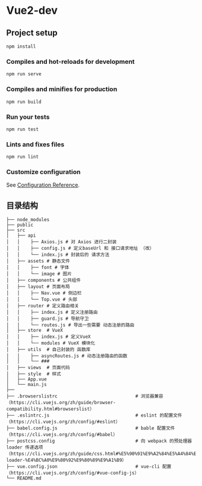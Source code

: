 # Vue2-dev

## Project setup
```
npm install
```

### Compiles and hot-reloads for development
```
npm run serve
```

### Compiles and minifies for production
```
npm run build
```

### Run your tests
```
npm run test
```

### Lints and fixes files
```
npm run lint
```

### Customize configuration
See [Configuration Reference](https://cli.vuejs.org/config/).


## 目录结构

```
├── node_modules
├── public
├── src
│   ├── api
│   │    ├── Axios.js # 对 Axios 进行二封装
│   │    ├── config.js # 定义baseUrl 和 接口请求地址 （改）
│   │    └── index.js # 封装后的 请求方法
│   ├── assets # 静态文件
│   │    ├── font # 字体
│   │    └── image # 图片
│   ├── components # 公共组件
│   ├── layout # 页面布局
│   │    ├── Nav.vue # 侧边栏
│   │    └── Top.vue # 头部
│   ├── router # 定义路由相关
│   │    ├── index.js # 定义注册路由
│   │    ├── guard.js # 导航守卫
│   │    └── routes.js # 导出一些需要 动态注册的路由
│   ├── store  # VueX
│   │    ├── index.js # 定义VueX
│   │    └── modules # VueX 模块化
│   ├── utils  # 自己封装的 函数库
│   │    ├── asyncRoutes.js # 动态注册路由的函数
│   │    └── ###
│   ├── views  # 页面代码
│   ├── style  # 样式
│   ├── App.vue
│   └── main.js
├── 
├── .browserslistrc                             # 浏览器兼容 （https://cli.vuejs.org/zh/guide/browser-compatibility.html#browserslist）
├── .eslintrc.js                                # eslint 的配置文件 （https://cli.vuejs.org/zh/config/#eslint）
├── babel.config.js                             # bable 配置文件 （https://cli.vuejs.org/zh/config/#babel）
├── postcss.config                              # 向 webpack 的预处理器 loader 传递选项 （https://cli.vuejs.org/zh/guide/css.html#%E5%90%91%E9%A2%84%E5%A4%84%E7%90%86%E5%99%A8-loader-%E4%BC%A0%E9%80%92%E9%80%89%E9%A1%B9）
├── vue.config.json                             # vue-cli 配置 （https://cli.vuejs.org/zh/config/#vue-config-js）
└── README.md
```
